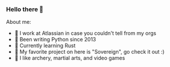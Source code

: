 ### Hello there 👋

About me:

* 🏢 I work at Atlassian in case you couldn't tell from my orgs
* 🐍 Been writing Python since 2013
* 🦀 Currently learning Rust
* 📖 My favorite project on here is "Sovereign", go check it out :)
* 🎯 I like archery, martial arts, and video games
